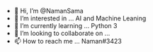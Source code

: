 - 👋 Hi, I’m @NamanSama
- 👀 I’m interested in ... AI and Machine Leaning
- 🌱 I’m currently learning ... Python 3
- 💞️ I’m looking to collaborate on ...
- 📫 How to reach me ... Naman#3423

<!---
NamanSama/NamanSama is a ✨ special ✨ repository because its `README.md` (this file) appears on your GitHub profile.
You can click the Preview link to take a look at your changes.
--->
